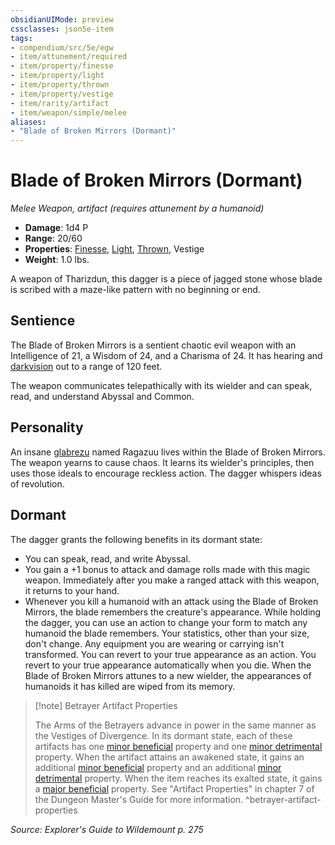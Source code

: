 ```yaml
---
obsidianUIMode: preview
cssclasses: json5e-item
tags:
- compendium/src/5e/egw
- item/attunement/required
- item/property/finesse
- item/property/light
- item/property/thrown
- item/property/vestige
- item/rarity/artifact
- item/weapon/simple/melee
aliases: 
- "Blade of Broken Mirrors (Dormant)"
---
```

# Blade of Broken Mirrors (Dormant)
*Melee Weapon, artifact (requires attunement by a humanoid)*  

- **Damage**: 1d4 P
- **Range**: 20/60
- **Properties**: [Finesse](/compendium/rules/item-properties.md#Finesse), [Light](/compendium/rules/item-properties.md#Light), [Thrown](/compendium/rules/item-properties.md#Thrown), Vestige
- **Weight**: 1.0 lbs.

A weapon of Tharizdun, this dagger is a piece of jagged stone whose blade is scribed with a maze-like pattern with no beginning or end.

## Sentience

The Blade of Broken Mirrors is a sentient chaotic evil weapon with an Intelligence of 21, a Wisdom of 24, and a Charisma of 24. It has hearing and [darkvision](/compendium/rules/senses.md#darkvision) out to a range of 120 feet.

The weapon communicates telepathically with its wielder and can speak, read, and understand Abyssal and Common.

## Personality

An insane [glabrezu](/compendium/bestiary/fiend/glabrezu.md) named Ragazuu lives within the Blade of Broken Mirrors. The weapon yearns to cause chaos. It learns its wielder's principles, then uses those ideals to encourage reckless action. The dagger whispers ideas of revolution.

## Dormant

The dagger grants the following benefits in its dormant state:

- You can speak, read, and write Abyssal.  
- You gain a +1 bonus to attack and damage rolls made with this magic weapon. Immediately after you make a ranged attack with this weapon, it returns to your hand.  
- Whenever you kill a humanoid with an attack using the Blade of Broken Mirrors, the blade remembers the creature's appearance. While holding the dagger, you can use an action to change your form to match any humanoid the blade remembers. Your statistics, other than your size, don't change. Any equipment you are wearing or carrying isn't transformed. You can revert to your true appearance as an action. You revert to your true appearance automatically when you die. When the Blade of Broken Mirrors attunes to a new wielder, the appearances of humanoids it has killed are wiped from its memory.  

> [!note] Betrayer Artifact Properties
> 
> The Arms of the Betrayers advance in power in the same manner as the Vestiges of Divergence. In its dormant state, each of these artifacts has one [minor beneficial](/compendium/tables/artifact-properties-minor-beneficial-properties.md) property and one [minor detrimental](/compendium/tables/artifact-properties-minor-detrimental-properties.md) property. When the artifact attains an awakened state, it gains an additional [minor beneficial](/compendium/tables/artifact-properties-minor-beneficial-properties.md) property and an additional [minor detrimental](/compendium/tables/artifact-properties-minor-detrimental-properties.md) property. When the item reaches its exalted state, it gains a [major beneficial](/compendium/tables/artifact-properties-major-beneficial-properties.md) property. See "Artifact Properties" in chapter 7 of the Dungeon Master's Guide for more information.
^betrayer-artifact-properties

*Source: Explorer's Guide to Wildemount p. 275*
